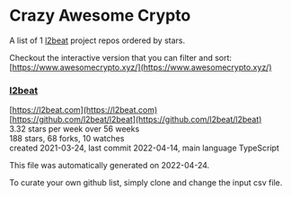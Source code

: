 # Crazy Awesome Crypto
A list of 1 [l2beat](https://github.com/l2beat) project repos ordered by stars.  

Checkout the interactive version that you can filter and sort: 
[https://www.awesomecrypto.xyz/](https://www.awesomecrypto.xyz/)  


### [l2beat](https://github.com/l2beat/l2beat)  
  
[https://l2beat.com](https://l2beat.com)  
[https://github.com/l2beat/l2beat](https://github.com/l2beat/l2beat)  
3.32 stars per week over 56 weeks  
188 stars, 68 forks, 10 watches  
created 2021-03-24, last commit 2022-04-14, main language TypeScript  


This file was automatically generated on 2022-04-24.  

To curate your own github list, simply clone and change the input csv file.  